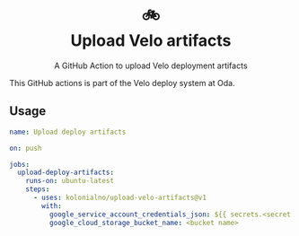 <h1 align="center">
  🚲 <br>
  Upload Velo artifacts
</h1>

<p align="center">
  A GitHub Action to upload Velo deployment artifacts
</p>

This GitHub actions is part of the Velo deploy system at Oda.

## Usage


```yaml
name: Upload deploy artifacts

on: push

jobs:
  upload-deploy-artifacts:
    runs-on: ubuntu-latest
    steps:
      - uses: kolonialno/upload-velo-artifacts@v1
        with:
          google_service_account_credentials_json: ${{ secrets.<secret name> }}
          google_cloud_storage_bucket_name: <bucket name>
```
